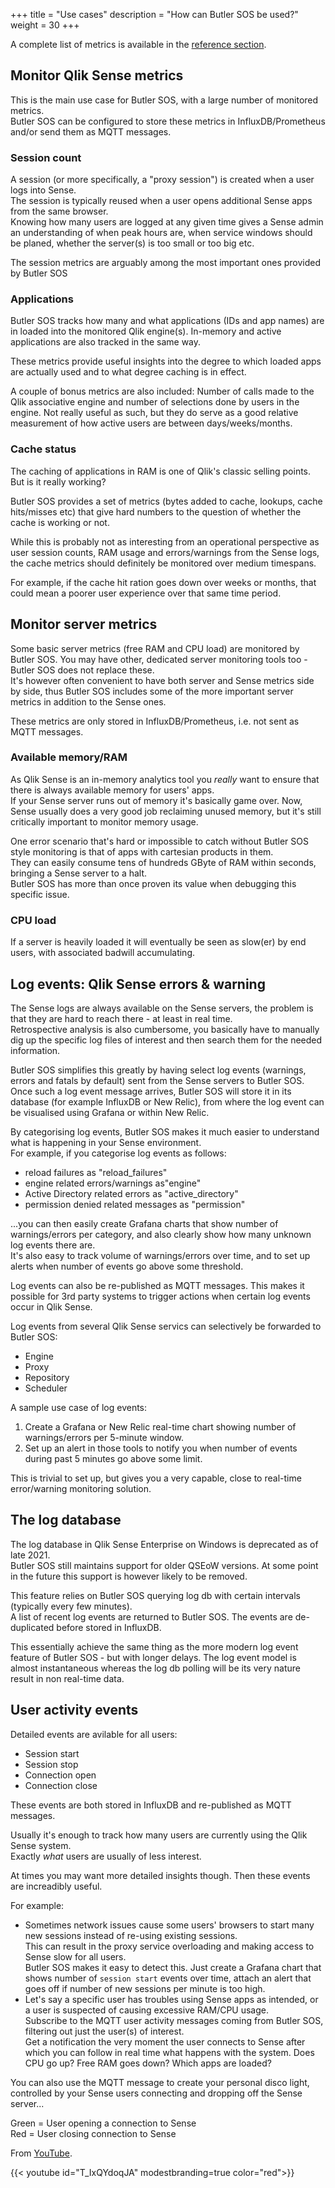 +++ 
title = "Use cases" 
description = "How can Butler SOS be used?"
weight = 30
+++

A complete list of metrics is available in the [reference section](/docs/reference/available_metrics/).

## Monitor Qlik Sense metrics

This is the main use case for Butler SOS, with a large number of monitored metrics.  
Butler SOS can be configured to store these metrics in InfluxDB/Prometheus and/or send them as MQTT messages.

### Session count

A session (or more specifically, a "proxy session") is created when a user logs into Sense.  
The session is typically reused when a user opens additional Sense apps from the same browser.  
Knowing how many users are logged at any given time gives a Sense admin an understanding of when peak hours are, when service windows should be planed, whether the server(s) is too small or too big etc.

The session metrics are arguably among the most important ones provided by Butler SOS

### Applications

Butler SOS tracks how many and what applications (IDs and app names) are in loaded into the monitored Qlik engine(s).
In-memory and active applications are also tracked in the same way.

These metrics provide useful insights into the degree to which loaded apps are actually used and to what degree caching is in effect.

A couple of bonus metrics are also included: Number of calls made to the Qlik associative engine and number of selections done by users in the engine. Not really useful as such, but they do serve as a good relative measurement of how active users are between days/weeks/months. 

### Cache status

The caching of applications in RAM is one of Qlik's classic selling points. But is it really working?

Butler SOS provides a set of metrics (bytes added to cache, lookups, cache hits/misses etc) that give hard numbers to the question of whether the cache is working or not.

While this is probably not as interesting from an operational perspective as user session counts, RAM usage and errors/warnings from the Sense logs, the cache metrics should definitely be monitored over medium timespans.

For example, if the cache hit ration goes down over weeks or months, that could mean a poorer user experience over that same time period.

## Monitor server metrics

Some basic server metrics (free RAM and CPU load) are monitored by Butler SOS. You may have other, dedicated server monitoring tools too - Butler SOS does not replace these.  
It's however often convenient to have both server and Sense metrics side by side, thus Butler SOS includes some of the more important server metrics in addition to the Sense ones.

These metrics are only stored in InfluxDB/Prometheus, i.e. not sent as MQTT messages.

### Available memory/RAM

As Qlik Sense is an in-memory analytics tool you *really* want to ensure that there is always available memory for users' apps.  
If your Sense server runs out of memory it's basically game over.
Now, Sense usually does a very good job reclaiming unused memory, but it's still critically important to monitor memory usage.  

One error scenario that's hard or impossible to catch without Butler SOS style monitoring is that of apps with cartesian products in them.  
They can easily consume tens of hundreds GByte of RAM within seconds, bringing a Sense server to a halt.  
Butler SOS has more than once proven its value when debugging this specific issue.

### CPU load

If a server is heavily loaded it will eventually be seen as slow(er) by end users, with associated badwill accumulating.  

## Log events: Qlik Sense errors & warning

The Sense logs are always available on the Sense servers, the problem is that they are hard to reach there - at least in real time.  
Retrospective analysis is also cumbersome, you basically have to manually dig up the specific log files of interest and then search them for the needed information.

Butler SOS simplifies this greatly by having select log events (warnings, errors and fatals by default) sent from the Sense servers to Butler SOS.  
Once such a log event message arrives, Butler SOS will store it in its database (for example InfluxDB or New Relic), from where the log event can be visualised using Grafana or within New Relic.  

By categorising log events, Butler SOS makes it much easier to understand what is happening in your Sense environment.  
For example, if you categorise log events as follows:

- reload failures as "reload_failures"
- engine related errors/warnings as"engine"
- Active Directory related errors as "active_directory"
- permission denied related messages as "permission"

...you can then easily create Grafana charts that show number of warnings/errors per category, and also clearly show how many unknown log events there are.  
It's also easy to track volume of warnings/errors over time, and to set up alerts when number of events go above some threshold.

Log events can also be re-published as MQTT messages. This makes it possible for 3rd party systems to trigger actions when certain log events occur in Qlik Sense.  

Log events from several Qlik Sense servics can selectively be forwarded to Butler SOS:

* Engine
* Proxy
* Repository
* Scheduler

A sample use case of log events:  

1. Create a Grafana or New Relic real-time chart showing number of warnings/errors per 5-minute window.
2. Set up an alert in those tools to notify you when number of events during past 5 minutes go above some limit.

This is trivial to set up, but gives you a very capable, close to real-time error/warning monitoring solution.

## The log database

The log database in Qlik Sense Enterprise on Windows is deprecated as of late 2021.  
Butler SOS still maintains support for older QSEoW versions. At some point in the future this support is however likely to be removed.

This feature relies on Butler SOS querying log db with certain intervals (typically every few minutes).  
A list of recent log events are returned to Butler SOS. The events are de-duplicated before stored in InfluxDB.

This essentially achieve the same thing as the more modern log event feature of Butler SOS - but with longer delays.
The log event model is almost instantaneous whereas the log db polling will be its very nature result in non real-time data.

## User activity events

Detailed events are avilable for all users:  

* Session start
* Session stop
* Connection open
* Connection close

These events are both stored in InfluxDB and re-published as MQTT messages.  

Usually it's enough to track how many users are currently using the Qlik Sense system.  
Exactly *what* users are usually of less interest.

At times you may want more detailed insights though. Then these events are increadibly useful.

For example:  

* Sometimes network issues cause some users' browsers to start many new sessions instead of re-using existing sessions.  
  This can result in the proxy service overloading and making access to Sense slow for all users.  
  Butler SOS makes it easy to detect this. Just create a Grafana chart that shows number of `session start` events over time, attach an alert that goes off if number of new sessions per minute is too high.
* Let's say a specific user has troubles using Sense apps as intended, or a user is suspected of causing excessive RAM/CPU usage.  
  Subscribe to the MQTT user activity messages coming from Butler SOS, filtering out just the user(s) of interest.  
  Get a notification the very moment the user connects to Sense after which you can follow in real time what happens with the system. Does CPU go up? Free RAM goes down? Which apps are loaded?

You can also use the MQTT message to create your personal disco light, controlled by your Sense users connecting and dropping off the Sense server...

Green = User opening a connection to Sense  
Red = User closing connection to Sense

From [YouTube](https://www.youtube.com/watch?v=T_IxQYdoqJA).

{{< youtube id="T_IxQYdoqJA" modestbranding=true color="red">}}
